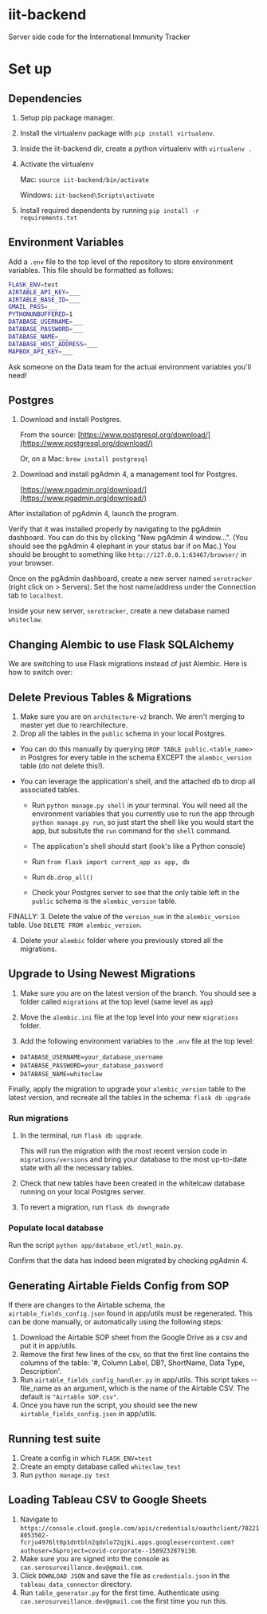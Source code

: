 # iit-backend
Server side code for the International Immunity Tracker

# Set up

## Dependencies

1. Setup pip package manager.
2. Install the virtualenv package with `pip install virtualenv`.
3. Inside the iit-backend dir, create a python virtualenv with `virtualenv .` 
4. Activate the virtualenv

    Mac: `source iit-backend/bin/activate`

    Windows: `iit-backend\Scripts\activate`

5. Install required dependents by running `pip install -r requirements.txt`

## Environment Variables

Add a `.env` file to the top level of the repository to store environment variables. This file should be formatted as follows:

```bash
FLASK_ENV=test
AIRTABLE_API_KEY=___
AIRTABLE_BASE_ID=___
GMAIL_PASS=___
PYTHONUNBUFFERED=1
DATABASE_USERNAME=___
DATABASE_PASSWORD=___
DATABASE_NAME=___
DATABASE_HOST_ADDRESS=___
MAPBOX_API_KEY=___
```

Ask someone on the Data team for the actual environment variables you'll need! 

## Postgres

1. Download and install Postgres.

    From the source: [https://www.postgresql.org/download/](https://www.postgresql.org/download/)

    Or, on a Mac: `brew install postgresql`

2. Download and install pgAdmin 4, a management tool for Postgres. 

   [https://www.pgadmin.org/download/](https://www.pgadmin.org/download/)

After installation of pgAdmin 4, launch the program. 

Verify that it was installed properly by navigating to the pgAdmin dashboard. You can do this by clicking "New pgAdmin 4 window...". (You should see the pgAdmin 4 elephant in your status bar if on Mac.) You should be brought to something like `http://127.0.0.1:63467/browser/` in your browser.

Once on the pgAdmin dashboard, create a new server named `serotracker` (right click on > Servers). Set the host name/address under the Connection tab to `localhost`. 

Inside your new server, `serotracker`, create a new database named `whiteclaw`.  

## Changing Alembic to use Flask SQLAlchemy

We are switching to use Flask migrations instead of just Alembic. Here is how to switch over:

## Delete Previous Tables & Migrations

1. Make sure you are on ```architecture-v2``` branch. We aren't merging to master yet due to
rearchitecture.
2. Drop all the tables in the ```public``` schema in your local Postgres.

  * You can do this manually by querying ```DROP TABLE public.<table_name>``` in Postgres for every table in the schema EXCEPT the
  ```alembic_version``` table (do not delete this!).

  * You can leverage the application's shell, and the attached db to drop all associated tables.

    * Run ```python manage.py shell``` in your terminal. You will need all the environment variables that
you currently use to run the app through ```python manage.py run```, so just start the shell like you
would start the app, but subsitute the ```run``` command for the ```shell``` command.

    * The application's shell should start (look's like a Python console)

    * Run ```from flask import current_app as app, db```

    * Run ```db.drop_all()```

    * Check your Postgres server to see that the only table left in the ```public``` schema is the
```alembic_version``` table.

FINALLY:
3. Delete the value of the ```version_num``` in the ```alembic_version``` table. Use
```DELETE FROM alembic_version```.

4. Delete your ```alembic``` folder where you previously stored all the migrations.

## Upgrade to Using Newest Migrations

1. Make sure you are on the latest version of the branch. You should see a folder called 
```migrations``` at the top level (same level as ```app```)

2. Move the ```alembic.ini``` file at the top level into your new ```migrations``` folder.

2. Add the following environment variables to the ```.env``` file at the top level:
* ```DATABASE_USERNAME=your_database_username```
* ```DATABASE_PASSWORD=your_database_password```
* ```DATABASE_NAME=whiteclaw```

Finally, apply the migration to upgrade your ```alembic_version``` table to the latest version, and 
recreate all the tables in the schema: ```flask db upgrade```

### Run migrations
1. In the terminal, run ```flask db upgrade```.

    This will run the migration with the most recent version code in ```migrations/versions``` and bring your database
    to the most up-to-date state with all the necessary tables.

2. Check that new tables have been created in the whitelcaw database running on your local Postgres server.

3. To revert a migration, run ```flask db downgrade```


### Populate local database

Run the script `python app/database_etl/etl_main.py`.

Confirm that the data has indeed been migrated by checking pgAdmin 4.

## Generating Airtable Fields Config from SOP
If there are changes to the Airtable schema, the `airtable_fields_config.json` found in app/utils must be regenerated.
This can be done manually, or automatically using the following steps:
1. Download the Airtable SOP sheet from the Google Drive as a csv and put it in app/utils.
2. Remove the first few lines of the csv, so that the first line contains the columns of the table:
'#, Column Label, DB?, ShortName, Data Type, Description'.
3. Run `airtable_fields_config_handler.py` in app/utils. This script takes --file_name as an argument,
which is the name of the Airtable CSV. The default is `"Airtable SOP.csv"`.
4. Once you have run the script, you should see the new `airtable_fields_config.json` in app/utils.

## Running test suite
1. Create a config in which ```FLASK_ENV=test```
2. Create an empty database called ```whiteclaw_test```
3. Run ```python manage.py test```

## Loading Tableau CSV to Google Sheets
1. Navigate to `https://console.cloud.google.com/apis/credentials/oauthclient/702218053502-fcrju4976lt0p1dntbln2qdolo72qjki.apps.googleusercontent.com?authuser=3&project=covid-corporate--1589232879130`.
2. Make sure you are signed into the console as `can.serosurveillance.dev@gmail.com`.
3. Click `DOWNLOAD JSON` and save the file as `credentials.json` in the `tableau_data_connector` directory.
4. Run `table_generator.py` for the first time. Authenticate using `can.serosurveillance.dev@gmail.com` the first time you run this.

